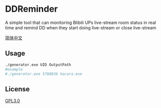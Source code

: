 # DDReminder
A simple tool that can monitoring Blibili UPs live-stream room status in real time and remind DD when they start doing live-stream or close live-stream

[简体中文](readme.zh-CN.md)

## Usage
```sh
./generator.exe UID OutputPath
#example
#./generator.exe 5780836 hacara.exe
```

## License
[GPL3.0](LICENSE)
